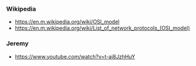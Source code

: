 ### Wikipedia
- https://en.m.wikipedia.org/wiki/OSI_model
- https://en.m.wikipedia.org/wiki/List_of_network_protocols_(OSI_model)

### Jeremy
- https://www.youtube.com/watch?v=t-ai8JzhHuY
